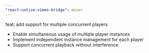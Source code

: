```yaml
---
"react-native-vimeo-bridge": minor
---
```


feat: add support for multiple concurrent players

- Enable simultaneous usage of multiple player instances
- Implement independent instance management for each player
- Support concurrent playback without interference
